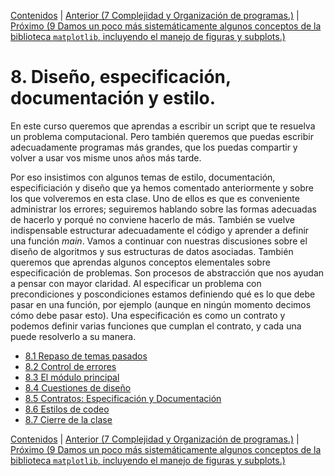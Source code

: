 [Contenidos](../Contenidos.md) \| [Anterior (7 Complejidad y Organización de programas.)](../07_Organizacion/00_Resumen.md) \| [Próximo (9 Damos un poco más sistemáticamente algunos conceptos de la biblioteca `matplotlib`, incluyendo el manejo de figuras y subplots.)](../09_Pandas_y_matplotlib/00_Resumen.md)

# 8. Diseño, especificación, documentación y estilo.
En este curso queremos que aprendas a escribir un script que te resuelva un problema computacional. Pero también queremos que puedas escribir adecuadamente programas más grandes, que los puedas compartir y volver a usar vos misme unos años más tarde.

Por eso insistimos con algunos temas de estilo, documentación, especificiación y diseño que ya hemos comentado anteriormente y sobre los que volveremos en esta clase. Uno de ellos es que es conveniente administrar los errores; seguiremos hablando sobre las formas adecuadas de hacerlo y porqué no conviene hacerlo de más. También se vuelve indispensable estructurar adecuadamente el código y aprender a definir una función *main*. Vamos a continuar con nuestras discusiones sobre el diseño de algoritmos y sus estructuras de datos asociadas. También queremos que aprendas algunos conceptos elementales sobre especificación de problemas. Son procesos de abstracción que nos ayudan a pensar con mayor claridad. Al especificar un problema con precondiciones y poscondiciones estamos definiendo qué es lo que debe pasar en una función, por ejemplo (aunque en ningún momento decimos cómo debe pasar esto). Una especificación es como un contrato y podemos definir varias funciones que cumplan el contrato, y cada una puede resolverlo a su manera.




* [8.1 Repaso de temas pasados](01_Repaso.md)
* [8.2 Control de errores](02_Excepciones.md)
* [8.3 El módulo principal](03_Modulo_principal.md)
* [8.4 Cuestiones de diseño](04_Flexibilidad.md)
* [8.5 Contratos: Especificación y Documentación](05_Especificacion_y_Documentacion.md)
* [8.6 Estilos de codeo](06_Estilo.md)
* [8.7 Cierre de la clase](07_Cierre.md)


[Contenidos](../Contenidos.md) \| [Anterior (7 Complejidad y Organización de programas.)](../07_Organizacion/00_Resumen.md) \| [Próximo (9 Damos un poco más sistemáticamente algunos conceptos de la biblioteca `matplotlib`, incluyendo el manejo de figuras y subplots.)](../09_Pandas_y_matplotlib/00_Resumen.md)
